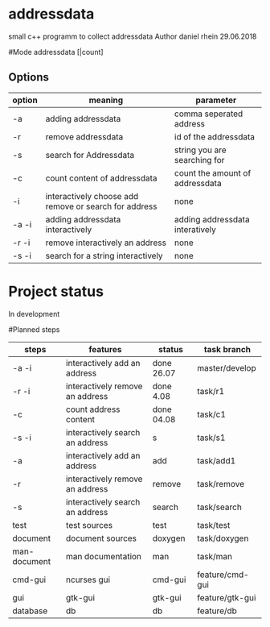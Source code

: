 # addressdata
small c++ programm to collect addressdata 
Author daniel rhein 29.06.2018

#Mode
addressdata <options> [<addressdata>|count]

## Options

| option | meaning | parameter |
|---|---|---|
| -a     | adding addressdata | comma seperated address|
| -r     | remove addressdata | id of the addressdata |
| -s     | search for Addressdata | string you are searching for|
| -c     | count content of addressdata | count the amount of addressdata |
| -i     | interactively choose add remove or search for address | none|
| -a -i  | adding addressdata interactively | adding addressdata interatively |
| -r -i | remove interactively an address| none|
| -s -i | search for a string interactively | none |
    
# Project status
In development

#Planned steps

| steps | features | status | task branch|
|---|---|---|---|
| -a -i | interactively add an address | done 26.07 | master/develop |
| -r -i | interactively remove an address | done 4.08 | task/r1 |
| -c    | count address content | done 04.08 | task/c1 |
| -s -i | interactively search an address | s | task/s1 |  
| -a | interactively add an address | add | task/add1 |
| -r | interactively remove an address | remove | task/remove |
| -s | interactively search an address | search | task/search |
| test | test sources | test |task/test|
| document | document sources | doxygen | task/doxygen | 
| man-document | man documentation | man | task/man |
| cmd-gui | ncurses gui | cmd-gui | feature/cmd-gui |
| gui | gtk-gui | gtk-gui | feature/gtk-gui |
| database| db | db | feature/db |